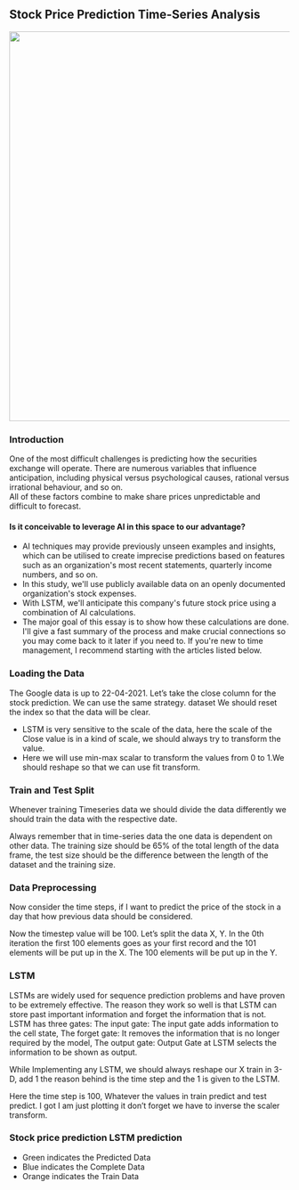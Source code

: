 ## Stock Price Prediction Time-Series Analysis
<img src="https://mediacloud.kiplinger.com/image/private/s--x2_BoIgn--/v1604352227/Investing/stock-market-today-110220.jpg" width=700 hieght=500>

### Introduction
One of the most difficult challenges is predicting how the securities exchange will operate. There are numerous variables that influence anticipation, including physical versus psychological causes, rational versus irrational behaviour, and so on.                             
All of these factors combine to make share prices unpredictable and difficult to forecast.   

#### Is it conceivable to leverage AI in this space to our advantage?         
- AI techniques may provide previously unseen examples and insights, which can be utilised to create imprecise predictions based on features such as an organization's most recent statements, quarterly income numbers, and so on.       
- In this study, we'll use publicly available data on an openly documented organization's stock expenses.     
- With LSTM, we'll anticipate this company's future stock price using a combination of AI calculations.     
- The major goal of this essay is to show how these calculations are done. I'll give a fast summary of the process and make crucial connections so you may come back to it later if you need to. If you're new to time management, I recommend starting with the articles listed below.     

### Loading the Data
The Google data is up to 22-04-2021. Let’s take the close column for the stock prediction. We can use the same strategy.
dataset
We should reset the index so that the data will be clear.

- LSTM is very sensitive to the scale of the data, here the scale of the Close value is in a kind of scale, we should always try to transform the value.
- Here we will use min-max scalar to transform the values from 0 to 1.We should reshape so that we can use fit transform.

### Train and Test Split
Whenever training Timeseries data we should divide the data differently we should train the data with the respective date.

Always remember that in time-series data the one data is dependent on other data. The training size should be 65% of the total length of the data frame, the test size should be the difference between the length of the dataset and the training size.

### Data Preprocessing
Now consider the time steps, if I want to predict the price of the stock in a day that how previous data should be considered.

Now the timestep value will be 100. Let’s split the data X, Y. In the 0th iteration the first 100 elements goes as your first record and the 101 elements will be put up in the X. The 100 elements will be put up in the Y.

### LSTM
LSTMs are widely used for sequence prediction problems and have proven to be extremely effective. The reason they work so well is that LSTM can store past important information and forget the information that is not.
LSTM has three gates:
The input gate: The input gate adds information to the cell state,
The forget gate: It removes the information that is no longer required by the model,
The output gate: Output Gate at LSTM selects the information to be shown as output.
 

While Implementing any LSTM, we should always reshape our X train in 3-D, add 1 the reason behind is the time step and the 1 is given to the LSTM.

Here the time step is 100, Whatever the values in train predict and test predict. I got I am just plotting it don’t forget we have to inverse the scaler transform.

### Stock price prediction LSTM prediction
 

- Green indicates the Predicted Data
- Blue indicates the Complete Data
- Orange indicates the Train Data
 
